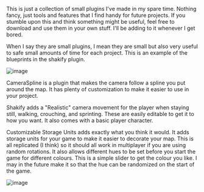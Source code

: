 This is just a collection of small plugins I've made in my spare time. Nothing fancy, just tools and features that I find handy for future projects. If you stumble upon this and think something might be useful, feel free to download and use them in your own stuff. I'll be adding to it whenever I get bored.

When I say they are small plugins, I mean they are small but also very useful to safe small amounts of time for each project. This is an example of the blueprints in the shakify plugin.

![image](https://github.com/user-attachments/assets/46935915-0c08-46c9-bb93-4ef14e2bd1b4)

CameraSpline is a plugin that makes the camera follow a spline you put around the map. It has plenty of customization to make it easier to use in your project.

Shakify adds a "Realistic" camera movement for the player when staying still, walking, crouching, and sprinting. These are easily editable to get it to how you want. It also comes with a basic player character.

Customizable Storage Units adds exactly what you think it would. It adds storage units for your game to make it easier to decorate your map. This is all replicated (I think) so it should all work in multiplayer if you are using random rotations. It also allows different hues to be set before you start the game for different colours. This is a simple slider to get the colour you like. I may in the future make it so that the hue can be randomized on the start of the game.

![image](https://github.com/user-attachments/assets/da1fef40-bb9a-4cd5-846d-23b0810e1b9f)
